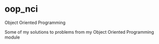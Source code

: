 # oop_nci
Object Oriented Programming

Some of my solutions to problems from my Object Oriented Programming module
